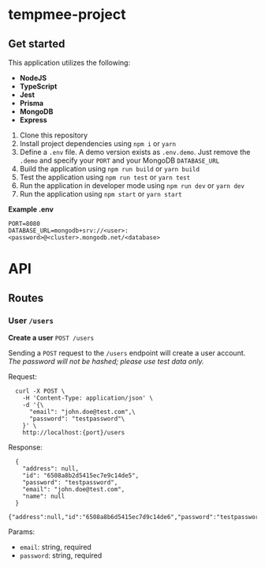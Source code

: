 # tempmee-project

## Get started

This application utilizes the following:

- **NodeJS**
- **TypeScript**
- **Jest**
- **Prisma**
- **MongoDB**
- **Express**

1. Clone this repository
2. Install project dependencies using `npm i` or `yarn`
3. Define a `.env` file. A demo version exists as `.env.demo`. Just remove the `.demo` and specify your `PORT` and your MongoDB `DATABASE_URL`
4. Build the application using `npm run build` or `yarn build`
5. Test the application using `npm run test` or `yarn test`
6. Run the application in developer mode using `npm run dev` or `yarn dev`
7. Run the application using `npm start` or `yarn start`

**Example .env**
```
PORT=8080
DATABASE_URL=mongodb+srv://<user>:<password>@<cluster>.mongodb.net/<database>
```

# API

## Routes

### User `/users`

**Create a user**
`POST /users`

Sending a `POST` request to the `/users` endpoint will create a user account. _The password will not be hashed; please use test data only._

Request:
```
  curl -X POST \
    -H 'Content-Type: application/json' \
    -d '{\
      "email": "john.doe@test.com",\
      "password": "testpassword"\
    }' \
    http://localhost:{port}/users
```

Response:

```
  {
    "address": null,
    "id": "6508a8b2d5415ec7e9c14de5",
    "password": "testpassword",
    "email": "john.doe@test.com",
    "name": null
  }
  {"address":null,"id":"6508a8b6d5415ec7d9c14de6","password":"testpassword","email":"test1@rosslibby.com","name":null}
```

Params:
  - `email`: string, required
  - `password`: string, required
